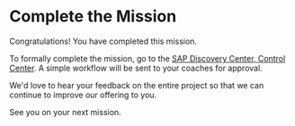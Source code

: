 # Complete the Mission

Congratulations! You have completed this mission.

To formally complete the mission, go to the [SAP Discovery Center, Control Center](https://discovery-center.cloud.sap/protected/index.html#/mymissions). A simple workflow will be sent to your coaches for approval.

We'd love to hear your feedback on the entire project so that we can continue to improve our offering to you.

See you on your next mission.
